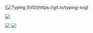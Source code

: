 [![Typing SVG](https://readme-typing-svg.demolab.com?font=Fondamento&size=30&pause=1000&color=000000&center=false&vCenter=true&width=600&height=80&lines=Hi+there%2C+I'm+Yeona.)](https://git.io/typing-svg)

![](http://github-profile-summary-cards.vercel.app/api/cards/profile-details?username=Riiver-J&theme=zenburn)

![](http://github-profile-summary-cards.vercel.app/api/cards/repos-per-language?username=Riiver-J&theme=zenburn)
![](http://github-profile-summary-cards.vercel.app/api/cards/most-commit-language?username=Riiver-J&theme=zenburn)
